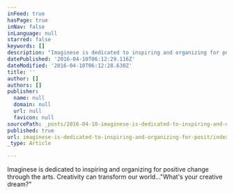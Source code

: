 ```yaml
---
inFeed: true
hasPage: true
inNav: false
inLanguage: null
starred: false
keywords: []
description: "Imaginese is dedicated to inspiring and organizing for positive change through the arts. Creativity can transform our world...\"What's your creative dream?\""
datePublished: '2016-04-10T06:12:29.116Z'
dateModified: '2016-04-10T06:12:28.630Z'
title: ''
author: []
authors: []
publisher:
  name: null
  domain: null
  url: null
  favicon: null
sourcePath: _posts/2016-04-10-imaginese-is-dedicated-to-inspiring-and-organizing-for-posit.md
published: true
url: imaginese-is-dedicated-to-inspiring-and-organizing-for-posit/index.html
_type: Article

---
```

Imaginese is dedicated to inspiring and organizing for positive change through the arts. Creativity can transform our world..."What's your creative dream?"